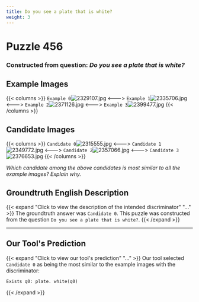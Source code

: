 ```yaml
---
title: Do you see a plate that is white?
weight: 3
---
```


# Puzzle 456
### Constructed from question: _Do you see a plate that is white?_


## Example Images
{{< columns >}}
`Example 0`![2329107.jpg](/gqa_images/2329107.jpg)
<--->
`Example 1`![2335706.jpg](/gqa_images/2335706.jpg)
<--->
`Example 2`![2371126.jpg](/gqa_images/2371126.jpg)
<--->
`Example 3`![2399477.jpg](/gqa_images/2399477.jpg)
{{< /columns >}}

## Candidate Images
{{< columns >}}
`Candidate 0`![2315555.jpg](/gqa_images/2315555.jpg)
<--->
`Candidate 1`![2349772.jpg](/gqa_images/2349772.jpg)
<--->
`Candidate 2`![2357066.jpg](/gqa_images/2357066.jpg)
<--->
`Candidate 3`![2376653.jpg](/gqa_images/2376653.jpg)
{{< /columns >}}

*Which candidate among the above candidates is most similar to all the example images? Explain why.*

## Groundtruth English Description

{{< expand "Click to view the description of the intended discriminator" "..." >}}
The groundtruth answer was `Candidate 0`. This puzzle was constructed from the question `Do you see a plate that is white?`.
{{< /expand >}}

---

## Our Tool's Prediction

{{< expand "Click to view our tool's prediction" "..." >}}
Our tool selected `Candidate 0` as being the most similar to the example images with the discriminator:
```plaintext
Exists q0: plate. white(q0)
```
{{< /expand >}}
